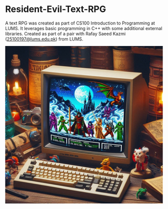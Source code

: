 # Resident-Evil-Text-RPG
A text RPG was created as part of CS100 Introduction to Programming at LUMS. It leverages basic programming in C++ with some additional external libraries.
Created as part of a pair with Rafay Saeed Kazmi (25100197@lums.edu.pk) from LUMS. 

<img src="text_rpg.jpeg" align="center">




